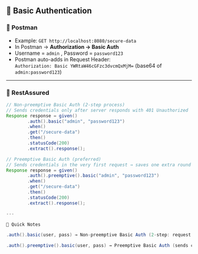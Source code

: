 ## 📌 Basic Authentication

### 🔹 Postman
- Example: `GET http://localhost:8080/secure-data`  
- In Postman → **Authorization → Basic Auth**  
- Username = `admin` , Password = `password123`  
- Postman auto-adds in Request Header:  
  `Authorization: Basic YWRtaW46cGFzc3dvcmQxMjM=` (base64 of `admin:password123`)  

---

### 🔹 RestAssured
```java
// Non-preemptive Basic Auth (2-step process)
// Sends credentials only after server responds with 401 Unauthorized
Response response = given()
        .auth().basic("admin", "password123")
        .when()
        .get("/secure-data")
        .then()
        .statusCode(200)
        .extract().response();

// Preemptive Basic Auth (preferred)
// Sends credentials in the very first request → saves one extra round trip
Response response = given()
        .auth().preemptive().basic("admin", "password123")
        .when()
        .get("/secure-data")
        .then()
        .statusCode(200)
        .extract().response();

---

🔹 Quick Notes

.auth().basic(user, pass) → Non-preemptive Basic Auth (2-step: request → 401 → resend with creds)

.auth().preemptive().basic(user, pass) → Preemptive Basic Auth (sends creds in 1st request, saves round trip, preferred if API always requires Basic Auth)
